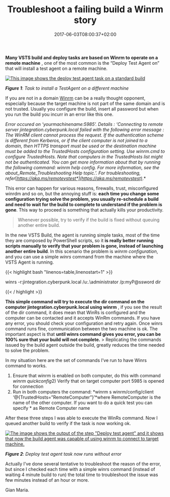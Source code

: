 ﻿---
title: "Troubleshoot a failing build a Winrm story"
description: ""
date: 2017-06-03T08:00:37+02:00
draft: false
tags: [build,PowerShell]
categories: [Team Foundation Server]
---
 **Many VSTS build and deploy tasks are based on Winrm to operate on a remote machine** , one of the most common is the “Deploy Test Agent on” that will install a test agent on a remote machine.

[![This image shows the deploy test agent task on a standard build](https://www.codewrecks.com/blog/wp-content/uploads/2017/05/image_thumb-14.png "Deploy test agent task ")](https://www.codewrecks.com/blog/wp-content/uploads/2017/05/image-14.png)

 ***Figure 1***: *Task to install a TestAgent on a different machine*

If you are not in a domain [Winrm](https://msdn.microsoft.com/en-us/library/aa384426%28v=vs.85%29.aspx) can be a really thought opponent, especially because the target machine is not part of the same domain and is not trusted. Usually you configure the build, insert all password but when you run the build you incurr in an error like this one.

*Error occured on ‘yourmachinename:5985’. Details : ‘Connecting to remote server jintegration.cyberpunk.local failed with the following error message : The WinRM client cannot process the request. If the authentication scheme is different from Kerberos, or if the client computer is not joined to a domain, then HTTPS transport must be used or the destination machine must be added to the TrustedHosts configuration setting. Use winrm.cmd to configure TrustedHosts. Note that computers in the TrustedHosts list might not be authenticated. You can get more information about that by running the following command: winrm help config. For more information, see the about\_Remote\_Troubleshooting Help topic.’. For troubleshooting, refer*[*https://aka.ms/remotevstest*](https://aka.ms/remotevstest)*.*

This error can happen for various reasons, firewalls, trust, misconfigured winrdm and so on, but the annoying stuff is:  **each time you change some configuration trying solve the problem, you usually re-schedule a build and need to wait for the build to complete to understand if the problem is gone**. This way to proceed is something that actually kills your productivity.

> Whenever possible, try to verify if the build is fixed without queuing another entire build.

In the new VSTS Build, the agent is running simple tasks, most of the time they are composed by PowerShell scripts, so it  **is really better running scripts manually to verify that your problem is gone, instead of launching another entire build**. In this scenario the problem is *winrm configuration*, and you can use a simple *winrs* command from the machine where the VSTS Agent is running.

{{< highlight bash "linenos=table,linenostart=1" >}}


winrs -r:jintegration.cyberpunk.local /u:.\administrator /p:myP@ssword dir

{{< / highlight >}}

 **This simple command will try to execute the dir command on the computer jintegration.cyberpunk.local using winrm** , if you see the result of the dir command, it does mean that WinRs is configured and the computer can be contacted and it accepts WinRm commands. If you have any error, you should check your configuration and retry again. Once winrs command runs fine, communication between the two machine is ok. The important aspect is that  **until winrs command gives you error, you can be 100% sure that your build will not complete.** > Replicating the commands issued by the build agent outside the build, greatly reduces the time needed to solve the problem.

In my situation here are the set of commands I’ve run to have Winrs command to works.

1) Ensure that winrm is enabled on both computer, do this with command *winrm quickconfig*2) Verify that on target computer port 5985 is opened for connection  
3) Run in both computers the command: *winrm s winrm/config/client ‘@{TrustedHosts=”RemoteComputer”}’*where RemoteComputer is the name of the other computer. If you want to do a quick test you can specify \* as Remote Computer name

After these three steps I was able to execute the WinRs command. Now I queued another build to verify if the task is now working ok.

[![The image shows the output of the step &quot;Deploy test agent&quot; and it shows that now the build agent was capable of using winrm to connect to target machine.](https://www.codewrecks.com/blog/wp-content/uploads/2017/06/image_thumb.png "Deploy test agent task is ok")](https://www.codewrecks.com/blog/wp-content/uploads/2017/06/image.png)

 ***Figure 2***: *Deploy test agent task now runs without error*

Actually I’ve done several tentative to troubleshoot the reason of the error, but since I checked each time with a simple winrs command (instead of waiting 4 minute build to run) the total time to troubleshoot the issue was few minutes instead of an hour or more.

Gian Maria.
